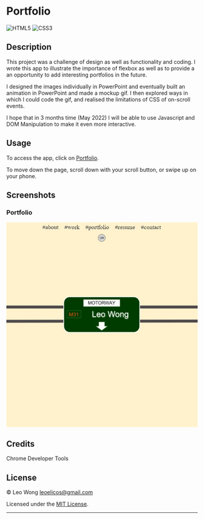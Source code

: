 # Portfolio

![HTML5](https://img.shields.io/badge/html5-%23E34F26.svg?style=for-the-badge&logo=html5&logoColor=white) ![CSS3](https://img.shields.io/badge/css3-%231572B6.svg?style=for-the-badge&logo=css3&logoColor=white)

## Description

This project was a challenge of design as well as functionality and coding. I wrote this app to illustrate the importance of flexbox as well as to provide a an opportunity to add interesting portfolios in the future.

I designed the images individually in PowerPoint and eventually built an animation in PowerPoint and made a mockup gif. I then explored ways in which I could code the gif, and realised the limitations of CSS of on-scroll events.

I hope that in 3 months time (May 2022) I will be able to use Javascript and DOM Manipulation to make it even more interactive.

## Usage

To access the app, click on [Portfolio](https://leoelicos.github.io/bcs-02-portfolio/).

To move down the page, scroll down with your scroll button, or swipe up on your phone.

## Screenshots

### Portfolio

![Animation](./assets/screenshot-of-deployed.jpg)

## Credits

Chrome Developer Tools

## License

&copy; Leo Wong <leoelicos@gmail.com>

Licensed under the [MIT License](./LICENSE.txt).

---

